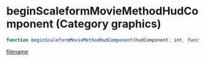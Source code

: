 # beginScaleformMovieMethodHudComponent (Category graphics)

```js
function beginScaleformMovieMethodHudComponent(hudComponent: int, functionName: string): boolean
```

[filename](beginScaleformMovieMethodHudComponent_m.md ':include')